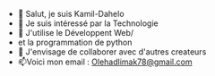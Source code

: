 - 👋 Salut, je suis Kamil-Dahelo
- 👀 Je suis intéressé par la Technologie
- 🌱 J'utilise le Développent Web/ 
- et la programmation de python
- 💞️ J'envisage de collaborer avec d'autres createurs
- 📫Voici mon email :  Olehadlimak78@gmail.com

<!---
Limak78Olehad/Limak78Olehad is a ✨ special ✨ repository because its `README.md` (this file) appears on your GitHub profile.
You can click the Preview link to take a look at your changes.
--->
